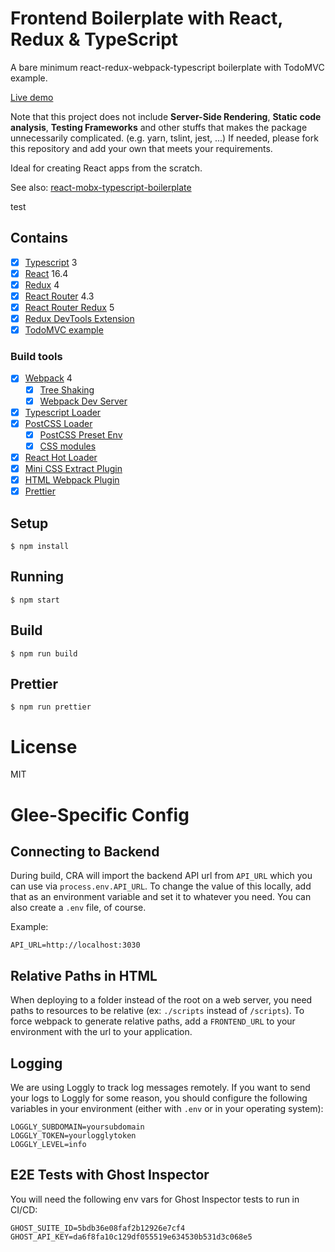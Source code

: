# Frontend Boilerplate with React, Redux & TypeScript

A bare minimum react-redux-webpack-typescript boilerplate with TodoMVC example.

[Live demo](https://rokoroku.github.io/react-redux-typescript-boilerplate)

Note that this project does not include **Server-Side Rendering**, **Static code analysis**, **Testing Frameworks** and other stuffs that makes the package unnecessarily complicated. (e.g. yarn, tslint, jest, ...)
If needed, please fork this repository and add your own that meets your requirements.

Ideal for creating React apps from the scratch.

See also: [react-mobx-typescript-boilerplate](https://github.com/rokoroku/react-mobx-typescript-boilerplate)

test
## Contains

- [x] [Typescript](https://www.typescriptlang.org/) 3
- [x] [React](https://facebook.github.io/react/) 16.4
- [x] [Redux](https://github.com/reactjs/redux) 4
- [x] [React Router](https://github.com/ReactTraining/react-router) 4.3
- [x] [React Router Redux](https://github.com/reactjs/react-router-redux) 5
- [x] [Redux DevTools Extension](https://github.com/zalmoxisus/redux-devtools-extension)
- [x] [TodoMVC example](http://todomvc.com)

### Build tools

- [x] [Webpack](https://webpack.github.io) 4
  - [x] [Tree Shaking](https://medium.com/@Rich_Harris/tree-shaking-versus-dead-code-elimination-d3765df85c80)
  - [x] [Webpack Dev Server](https://github.com/webpack/webpack-dev-server)
- [x] [Typescript Loader](https://github.com/TypeStrong/ts-loader)
- [x] [PostCSS Loader](https://github.com/postcss/postcss-loader)
  - [x] [PostCSS Preset Env](https://preset-env.cssdb.org/)
  - [x] [CSS modules](https://github.com/css-modules/css-modules)
- [x] [React Hot Loader](https://github.com/gaearon/react-hot-loader)
- [x] [Mini CSS Extract Plugin](https://github.com/webpack-contrib/mini-css-extract-plugin)
- [x] [HTML Webpack Plugin](https://github.com/ampedandwired/html-webpack-plugin)
- [x] [Prettier](https://github.com/prettier/prettier)

## Setup

```
$ npm install
```

## Running

```
$ npm start
```

## Build

```
$ npm run build
```

## Prettier

```
$ npm run prettier
```

# License

MIT

# Glee-Specific Config

## Connecting to Backend

During build, CRA will import the backend API url from `API_URL` which you can use via `process.env.API_URL`. To change the value of this locally, add that as an environment variable and set it to whatever you need. You can also create a `.env` file, of course.

Example:

```
API_URL=http://localhost:3030
```

## Relative Paths in HTML

When deploying to a folder instead of the root on a web server, you need paths to resources to be relative (ex: `./scripts` instead of `/scripts`). To force webpack to generate relative paths, add a `FRONTEND_URL` to your environment with the url to your application.

## Logging

We are using Loggly to track log messages remotely. If you want to send your logs to Loggly for some reason, you should configure the following variables in your environment (either with `.env` or in your operating system):

```
LOGGLY_SUBDOMAIN=yoursubdomain
LOGGLY_TOKEN=yourlogglytoken
LOGGLY_LEVEL=info
```

## E2E Tests with Ghost Inspector

You will need the following env vars for Ghost Inspector tests to run in CI/CD:

```
GHOST_SUITE_ID=5bdb36e08faf2b12926e7cf4
GHOST_API_KEY=da6f8fa10c129df055519e634530b531d3c068e5
```

